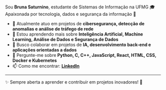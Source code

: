 Sou **Bruna Saturnino**, estudante de Sistemas de Informação na UFMG 🎓  
Apaixonada por tecnologia, dados e segurança da informação 🔐  

- 🔭 Atualmente atuo em projetos de **cibersegurança, detecção de anomalias e análise de tráfego de rede**  
- 🌱 Estou aprendendo mais sobre **Inteligência Artificial, Machine Learning, Análise de Dados e Segurança de Dados**  
- 👯 Busco colaborar em projetos de **IA, desenvolvimento back-end e aplicações orientadas a dados**  
- 💬 Pergunte-me sobre **Python, C, C++, JavaScript, React, HTML, CSS, Docker e Kubernetes**  
- 📫 Como me encontrar: **[LinkedIn](https://www.linkedin.com/in/bruna-saturnino)**
---

✨ Sempre aberta a aprender e contribuir em projetos inovadores! 🚀
